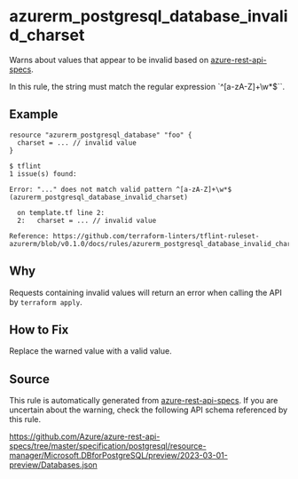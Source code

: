 <!--- This file generated by `tools/apispec-rule-gen/main.go`. DO NOT EDIT --->

# azurerm_postgresql_database_invalid_charset

Warns about values that appear to be invalid based on [azure-rest-api-specs](https://github.com/Azure/azure-rest-api-specs).

In this rule, the string must match the regular expression `^[a-zA-Z]+\w*$``.

## Example

```hcl
resource "azurerm_postgresql_database" "foo" {
  charset = ... // invalid value
}
```

```
$ tflint
1 issue(s) found:

Error: "..." does not match valid pattern ^[a-zA-Z]+\w*$ (azurerm_postgresql_database_invalid_charset)

  on template.tf line 2:
  2:   charset = ... // invalid value

Reference: https://github.com/terraform-linters/tflint-ruleset-azurerm/blob/v0.1.0/docs/rules/azurerm_postgresql_database_invalid_charset.md

```

## Why

Requests containing invalid values will return an error when calling the API by `terraform apply`.

## How to Fix

Replace the warned value with a valid value.

## Source

This rule is automatically generated from [azure-rest-api-specs](https://github.com/Azure/azure-rest-api-specs). If you are uncertain about the warning, check the following API schema referenced by this rule.

https://github.com/Azure/azure-rest-api-specs/tree/master/specification/postgresql/resource-manager/Microsoft.DBforPostgreSQL/preview/2023-03-01-preview/Databases.json
